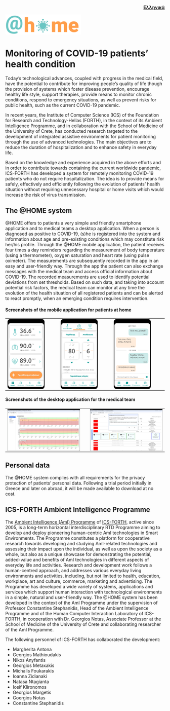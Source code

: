 <p align="right">
  <strong>
    <a href="./README.md">Ελληνικά</a>
  </strong>
</p>

<img src="logo_web.png" alt="Λογότυπο" width="240"/> &nbsp;
# Monitoring of COVID-19 patients’ health condition 
Today’s technological advances, coupled with progress in the medical field, have the potential to contribute for improving people’s quality of life though the provision of systems which foster disease prevention, encourage healthy life style, support therapies, provide means to monitor chronic conditions, respond to emergency situations, as well as prevent risks for public health, such as the current COVID-19 pandemic.

In recent years, the Institute of Computer Science (ICS) of the Foundation for Research and Technology-Hellas (FORTH), in the context of its Ambient Intelligence Programme, and in collaboration with the School of Medicine of the University of Crete, has conducted research targeted to the development of integrated assistive environments for patient monitoring through the use of advanced technologies. The main objectives are to reduce the duration of hospitalization and to enhance safety in everyday life.

Based on the knowledge and experience acquired in the above efforts and in order to contribute towards containing the current worldwide pandemic, ICS-FORTH has developed a system for remotely monitoring COVID-19 patients who do not require hospitalization. The idea is to provide means for safely, effectively and efficiently following the evolution of patients’ health situation without requiring unnecessary hospital or home visits which would increase the risk of virus transmission.

## The @HOME system
@HOME offers to patients a very simple and friendly smartphone application and to medical teams a desktop application. When a person is diagnosed as positive to COVID-19, (s)he is registered into the system and information about age and pre-existing conditions which may constitute risk her/his profile. Through the @HOME mobile application, the patient receives four times a day reminders regarding the measurement of body temperature (using a thermometer), oxygen saturation and heart rate (using pulse oximeter). The measurements are subsequently recorded in the app in an easy and user-friendly way. Through the app the patient can also exchange messages with the medical team and access official information about COVID-19. The recorded measurements are used to identify potential deviations from set thresholds. Based on such data, and taking into account potential risk factors, the medical team can monitor at any time the evolution of the health situation of all registered patients and can be alerted to react promptly, when an emerging condition requires intervention.

#### Screenshots of the mobile application for patients at home
<p align="center">
<table border="0">
  <tbody>
    <tr>
      <td><img src="screenshots/ma_dashboard.png" width="200" align="left" /></td><td>&nbsp;&nbsp;&nbsp;&nbsp;&nbsp;&nbsp;</td>
      <td><img src="screenshots/ma_new-entry-oxygen.png" width="200" align="center" /></td><td>&nbsp;&nbsp;&nbsp;&nbsp;&nbsp;&nbsp;</td>
      <td><img src="screenshots/ma_chat.png" width="200" align="right"/></td><td>&nbsp;&nbsp;&nbsp;&nbsp;&nbsp;&nbsp;</td>
    </tr>
  </tbody>
</table>
</p>

#### Screenshots of the desktop application for the medical team
<p align="center">
<table border="0">
  <tbody>
    <tr>
      <td><img src="screenshots/da_patient-overview.jpg" width="380" align="left" />
      </td><td>&nbsp;</td>
      <td><img src="screenshots/da_change-status.jpg" width="380" align="right" /></td>
    </tr>
  </tbody>
</table>
</p>

## Personal data
The @HOME system complies with all requirements for the privacy protection of patients’ personal data. Following a trial period initially in Greece and later on abroad, it will be made available to download at no cost.

## ICS-FORTH Ambient Intelligence Programme
The [Ambient Intelligence (AmI) Programme](http://ami.ics.forth.gr/) of [ICS-FORTH](https://www.ics.forth.gr), active since 2005, is a long-term horizontal interdisciplinary RTD Programme aiming to develop and deploy pioneering human-centric AmI technologies in Smart Environments. The Programme constitutes a platform for cooperative research towards developing and studying AmI-related technologies and assessing their impact upon the individual, as well as upon the society as a whole, but also as a unique showcase for demonstrating the potential, added-value and benefits of AmI technologies in different aspects of everyday life and activities. Research and development work follows a human-centred approach, and addresses various everyday living environments and activities, including, but not limited to health, education, workplace, art and culture, commerce, marketing and advertising. The Programme has developed a wide variety of systems, applications and services which support human interaction with technological environments in a simple, natural and user-friendly way. 
The @HOME system has been developed in the context of the AmI Programme under the supervision of Professor Constantine Stephanidis, Head of the Ambient Intelligence Programme and of the Human Computer Interaction Laboratory of ICS-FORTH, in cooperation with Dr. Georgios Notas, Associate Professor at the School of Medicine of the University of Crete and collaborating researcher of the AmI Programme.

The following personnel of ICS-FORTH has collaborated the development: 
- Margherita Antona 
- Georgios Mathioudakis
- Nikos Anyfantis
- Georgios Metaxakis
- Michalis Foukarakis
- Ioanna Zidianaki
- Natasa Ntagianta
- Iosif Klironomos
- Georgios Margetis
- Goergios Notas
- Constantine Stephanidis

